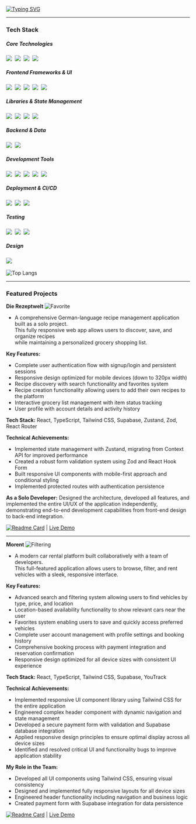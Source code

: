 [![Typing SVG](https://readme-typing-svg.demolab.com?pause=1000&color=FFFFFF&background=0D0D0D&center=true&vCenter=true&width=435&lines=Hi%2C+I'm+Minyeong%F0%9F%98%81;Your+Frontend+Developer%F0%9F%AA%84)](https://git.io/typing-svg)

--- 
<h3>Tech Stack</h3>

<h5>Core Technologies</h5>
<div>
<img src="https://img.shields.io/badge/typescript-3178C6?style=for-the-badge&logo=typescript&logoColor=white"/></a>&nbsp
<img src="https://img.shields.io/badge/javascript-F7DF1E.svg?style=for-the-badge&logo=javascript&logoColor=20232a" />&nbsp
<img src="https://img.shields.io/badge/html5-E34F26?style=for-the-badge&logo=html5&logoColor=white"/></a>&nbsp
<img src="https://img.shields.io/badge/css-663399?style=for-the-badge&logo=css&logoColor=white"/></a>&nbsp
</div>
<h5>Frontend Frameworks & UI</h5>
<div>
<img src="https://img.shields.io/badge/react-20232a.svg?style=for-the-badge&logo=react&logoColor=61DAFB" />&nbsp
<img src="https://img.shields.io/badge/next.js-000000?style=for-the-badge&logo=nextdotjs&logoColor=white"/></a>&nbsp
<img src="https://img.shields.io/badge/tailwindcss-06B6D4?style=for-the-badge&logo=tailwindcss&logoColor=white"/></a>&nbsp
<img src="https://img.shields.io/badge/shadcnui-000000?style=for-the-badge&logo=shadcnui&logoColor=white"/></a>&nbsp
<img src="https://img.shields.io/badge/daisyui-1AD1A5?style=for-the-badge&logo=daisyui&logoColor=white"/></a>&nbsp
</div>

<h5>Libraries & State Management</h5>
  <div>
<img src="https://img.shields.io/badge/reactrouter-CA4245?style=for-the-badge&logo=reactrouter&logoColor=white"/></a>&nbsp
<img src="https://img.shields.io/badge/zod-3E67B1?style=for-the-badge&logo=zod&logoColor=white"/></a>&nbsp
<img src="https://img.shields.io/badge/reacthookform-EC5990?style=for-the-badge&logo=reacthookform&logoColor=white"/></a>&nbsp
<img src="https://img.shields.io/badge/State%20Management-Zustand-FF9900?style=for-the-badge&logo=zustand"/></a>&nbsp
    </div>

<h5>Backend & Data</h5>
<div>
<img src="https://img.shields.io/badge/supabase-3FCF8E?style=for-the-badge&logo=supabase&logoColor=white"/></a>&nbsp
<img src="https://img.shields.io/badge/sanity-F03E2F?style=for-the-badge&logo=sanity&logoColor=white"/></a>&nbsp
  </div>

<h5>Development Tools</h5>
<div>
<img src="https://img.shields.io/badge/vite-646CFF?style=for-the-badge&logo=vite&logoColor=white"/></a>&nbsp
<img src="https://img.shields.io/badge/git-F05033.svg?style=for-the-badge&logo=git&logoColor=white" />&nbsp
<img src="https://img.shields.io/badge/github-181717.svg?style=for-the-badge&logo=github&logoColor=white" />&nbsp
<img src="https://img.shields.io/badge/VSCode-2C2C32.svg?style=for-the-badge&logo=visual-studio-code&logoColor=22ABF3" />&nbsp
<img src="https://img.shields.io/badge/postman-FF6C37?style=for-the-badge&logo=postman&logoColor=white"/></a>&nbsp 
  </div>

<h5>Deployment & CI/CD</h5>
<div>
<img src="https://img.shields.io/badge/netlify-00C7B7?style=for-the-badge&logo=netlify&logoColor=white"/></a>&nbsp
<img src="https://img.shields.io/badge/vercel-000000?style=for-the-badge&logo=vercel&logoColor=white"/></a>&nbsp
<img src="https://img.shields.io/badge/npm-CB3837.svg?style=for-the-badge&logo=npm&logoColor=white" />&nbsp
  </div>

<h5>Testing</h5>
<div>
<img src="https://img.shields.io/badge/vitest-6E9F18?style=for-the-badge&logo=vitest&logoColor=white"/></a>&nbsp 
<img src="https://img.shields.io/badge/testinglibrary-E33332?style=for-the-badge&logo=testinglibrary&logoColor=white"/></a>&nbsp
<img src="https://img.shields.io/badge/jest-C21325?style=for-the-badge&logo=jest&logoColor=white"/></a>&nbsp
</div>
<h5>Design</h5>
<div>
<img src="https://img.shields.io/badge/figma-F24E1E.svg?style=for-the-badge&logo=figma&logoColor=white" />&nbsp
</div>
  
 ![Top Langs](https://github-readme-stats.vercel.app/api/top-langs/?username=manonsfoto&layout=compact)
  
---
<h3>Featured Projects</h3>



**Die Rezeptwelt** 
![Favorite](https://github.com/user-attachments/assets/578ec085-148e-4dac-9313-7d2ae3510db8)

- A comprehensive German-language recipe management application built as a solo project.<br/>This fully responsive web app allows users to discover, save, and organize recipes<br/> while maintaining a personalized grocery shopping list.

**Key Features:**
- Complete user authentication flow with signup/login and persistent sessions
- Responsive design optimized for mobile devices (down to 320px width)
- Recipe discovery with search functionality and favorites system
- Recipe creation functionality allowing users to add their own recipes to the platform
- Interactive grocery list management with item status tracking
- User profile with account details and activity history
  
**Tech Stack:** React, TypeScript, Tailwind CSS, Supabase, Zustand, Zod, React Router
  
**Technical Achievements:**
- Implemented state management with Zustand, migrating from Context API for improved performance
- Created a robust form validation system using Zod and React Hook Form
- Built responsive UI components with mobile-first approach and conditional styling
- Implemented protected routes with authentication persistence

**As a Solo Developer:** Designed the architecture, developed all features, and implemented the entire UI/UX of the application independently, demonstrating end-to-end development capabilities from front-end design to back-end integration.

[![Readme Card](https://github-readme-stats.vercel.app/api/pin/?username=manonsfoto&repo=Die_Rezeptwelt_Supabase)](https://github.com/manonsfoto/Die_Rezeptwelt_Supabase) | [Live Demo](https://rezept-supabase.netlify.app/)


---


**Morent** 
![Filtering](https://github.com/user-attachments/assets/81f07888-9a98-420b-8c83-d629b040f058)


- A modern car rental platform built collaboratively with a team of developers. <br/>This full-featured application allows users to browse, filter, and rent vehicles with a sleek, responsive interface.

**Key Features:**
- Advanced search and filtering system allowing users to find vehicles by type, price, and location
- Location-based availability functionality to show relevant cars near the user
- Favorites system enabling users to save and quickly access preferred vehicles
- Complete user account management with profile settings and booking history
- Comprehensive booking process with payment integration and reservation confirmation
- Responsive design optimized for all device sizes with consistent UI experience
  
**Tech Stack:** React, TypeScript, Tailwind CSS, Supabase, YouTrack
  
**Technical Achievements:**
- Implemented responsive UI component library using Tailwind CSS for the entire application
- Engineered complex header component with dynamic navigation and state management
- Developed a secure payment form with validation and Supabase database integration
- Applied responsive design principles to ensure optimal display across all device sizes
- Identified and resolved critical UI and functionality bugs to improve application stability

**My Role in the Team:**
- Developed all UI components using Tailwind CSS, ensuring visual consistency
- Designed and implemented fully responsive layouts for all device sizes
- Engineered header functionality including navigation and business logic
- Created payment form with Supabase integration for data persistence



[![Readme Card](https://github-readme-stats.vercel.app/api/pin/?username=cadeteandre&repo=Morent-CarRental)](https://github.com/cadeteandre/Morent-CarRental) | [Live Demo](https://morent-carrental.netlify.app/)

